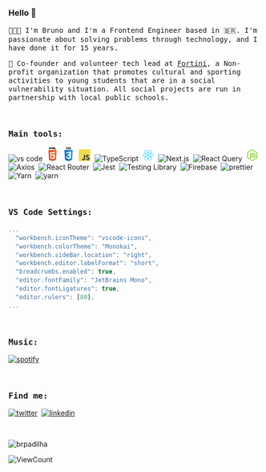 ### Hello 👋

<samp>👨🏽‍💻 I'm Bruno and I'm a Frontend Engineer based in 🇧🇷. I'm passionate about solving problems through technology, and I have done it for 15 years.</samp>

<samp>:blue_heart: Co-founder and volunteer tech lead at [Fortini](https://fortini.org.br), a Non-profit organization that promotes cultural and sporting activities to young students that are in a social vulnerability situation. All social projects are run in partnership with local public schools.</samp>

<br/>

### <samp>Main tools:</samp>
<img src="https://cdn.svgporn.com/logos/visual-studio-code.svg" alt="vs code" title="VS Code" width="24" height="24"/>&nbsp;
<img src="https://raw.githubusercontent.com/devicons/devicon/master/icons/html5/html5-original-wordmark.svg" alt="HTML5" title="HTML5" width="24" height="28"/>&nbsp;
<img src="https://raw.githubusercontent.com/devicons/devicon/master/icons/css3/css3-original-wordmark.svg" alt="CSS3" title="CSS3" width="24" height="28"/>&nbsp;
<img src="https://raw.githubusercontent.com/devicons/devicon/master/icons/javascript/javascript-original.svg" alt="JavaScript" title="JavaScript" width="24" height="24"/>&nbsp;
<img src="https://cdn.svgporn.com/logos/typescript-icon.svg" alt="TypeScript" title="TypeScript" width="24" height="24"/>&nbsp;
<img src="https://raw.githubusercontent.com/devicons/devicon/master/icons/react/react-original.svg" alt="React" title="React" width="24" height="24"/>&nbsp;
<img src="https://cdn.svgporn.com/logos/nextjs-icon.svg" alt="Next.js" title="Next.js" width="24" height="24"/>&nbsp;
<img src="https://cdn.svgporn.com/logos/react-query-icon.svg" alt="React Query" title="React Query" width="24" height="24"/>&nbsp;
<img src="https://raw.githubusercontent.com/devicons/devicon/master/icons/nodejs/nodejs-original.svg" alt="Node.js" title="Node.js" width="24" height="24"/>&nbsp;
<img src="https://axios-http.com/assets/favicon.ico" alt="Axios" title="Axios" width="24" height="24"/>&nbsp;
<img src="https://cdn.svgporn.com/logos/react-router.svg" alt="React Router" title="React Router" width="24" height="24"/>&nbsp;
<img src="https://cdn.svgporn.com/logos/jest.svg" alt="Jest" title="Jest" width="22" height="24"/>&nbsp;
<img src="https://testing-library.com/img/octopus-32x32.png" alt="Testing Library" title="Testing Library" width="24" height="24"/>&nbsp;
<img src="https://cdn.svgporn.com/logos/firebase.svg" alt="Firebase" title="Firebase" width="24" height="24"/>&nbsp;
<img src="https://cdn.svgporn.com/logos/prettier.svg" alt="prettier" title="Prettier" width="24" height="24"/>&nbsp;
<img src="https://cdn.svgporn.com/logos/yarn.svg" alt="Yarn" title="Yarn" width="24" height="24"/>&nbsp;
<img src="https://cdn.svgporn.com/logos/npm.svg" alt="yarn" title="npm" width="24" height="24"/>&nbsp;

<br/>

### <samp>VS Code Settings:</samp>
```js
...
  "workbench.iconTheme": "vscode-icons",
  "workbench.colorTheme": "Monokai",
  "workbench.sideBar.location": "right",
  "workbench.editor.labelFormat": "short",
  "breadcrumbs.enabled": true,
  "editor.fontFamily": "JetBrains Mono",
  "editor.fontLigatures": true,
  "editor.rulers": [80],
...
```

<br/>

### <samp>Music:</samp>
<a href="https://open.spotify.com/user/12146212113?si=546d87453c0e45cd" target="_blank"><img src="https://cdn.iconscout.com/icon/free/png-256/spotify-11-432546.png" title="Spotify" alt="spotify" width="24" height="24"/></a>&nbsp;


<br/>

### <samp>Find me:</samp>
<a href="https://www.twitter.com/brunodesde1987" target="_blank"><img src="https://edent.github.io/SuperTinyIcons/images/svg/twitter.svg" alt="twitter" width="24" height="24"/></a>&nbsp;
<a href="https://www.linkedin.com/in/brunodesde1987" target="_blank"><img src="https://edent.github.io/SuperTinyIcons/images/svg/linkedin.svg" alt="linkedin" width="24" height="24"/></a>
<!--<a href="mailto:bruno@solutweb.com.br" target="_blank"><img src="https://cdn.svgporn.com/logos/google-gmail.svg" alt="react" width="16" height="12"/></a>-->

<br/>

<p>
  <img src="https://github-readme-stats.vercel.app/api?username=brunodesde1987&count_private=true&show_icons=true&hide=stars,contribs" alt="brpadilha" />
</p>

![ViewCount](https://views.whatilearened.today/views/github/brunodesde1987/brunodesde1987.svg)
